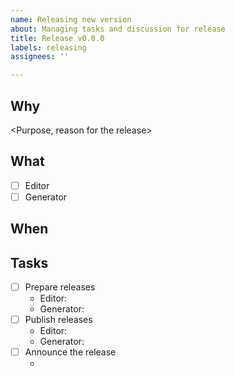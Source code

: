 ```yaml
---
name: Releasing new version
about: Managing tasks and discussion for release
title: Release v0.0.0
labels: releasing
assignees: ''

---
```


## Why

<Purpose, reason for the release>

## What

- [ ] Editor
- [ ] Generator

## When

<Release data>

## Tasks

- [ ] Prepare releases
   - Editor: <url for the pull request>
   - Generator: <url for the pull request>
- [ ] Publish releases
   - Editor: <url for the release>
   - Generator: <url for rubygems>
- [ ] Announce the release
   - <url for the pull request>

